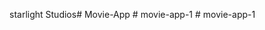 starlight Studios#   M o v i e - A p p  
 #   m o v i e - a p p - 1  
 #   m o v i e - a p p - 1  
 